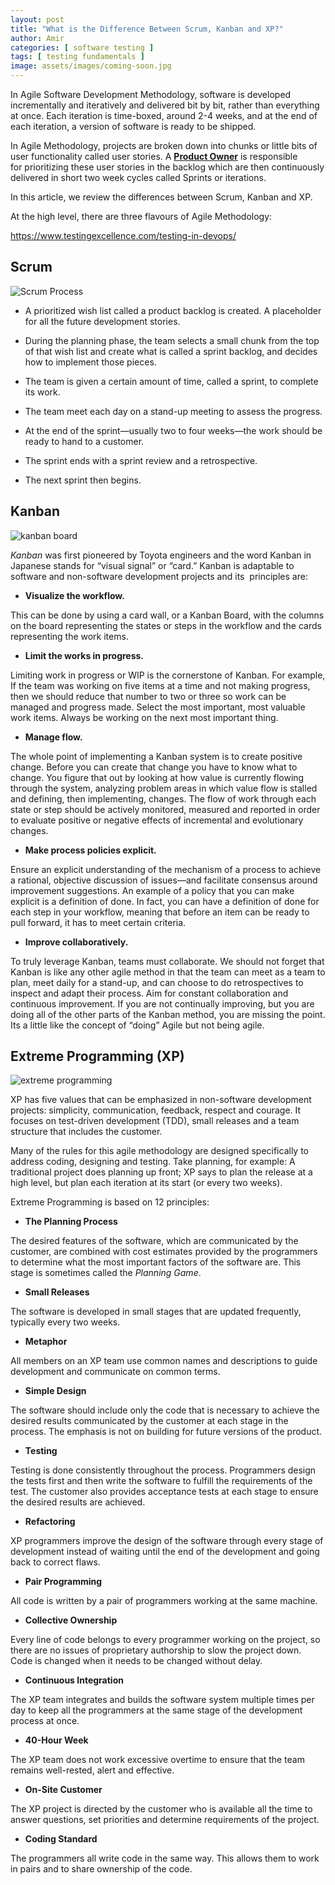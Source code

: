 ```yaml
---
layout: post
title: "What is the Difference Between Scrum, Kanban and XP?"
author: Amir
categories: [ software testing ]
tags: [ testing fundamentals ]
image: assets/images/coming-soon.jpg
---
```


In Agile Software Development Methodology, software is developed incrementally and iteratively and delivered bit by bit, rather than everything at once. Each iteration is time-boxed, around 2-4 weeks, and at the end of each iteration, a version of software is ready to be shipped.

In Agile Methodology, projects are broken down into chunks or little bits of user functionality called user stories. A **[Product Owner](http://www.testingexcellence.com/roles-responsibilities-product-owner-agile/)** is responsible for prioritizing these user stories in the backlog which are then continuously delivered in short two week cycles called Sprints or iterations.

In this article, we review the differences between Scrum, Kanban and XP.

At the high level, there are three flavours of Agile Methodology:

https://www.testingexcellence.com/testing-in-devops/

## Scrum

![Scrum Process](http://69.164.212.71/wp-content/uploads/2016/05/scrum-Process-300x160.png)

*   A prioritized wish list called a product backlog is created. A placeholder for all the future development stories.

*   During the planning phase, the team selects a small chunk from the top of that wish list and create what is called a sprint backlog, and decides how to implement those pieces.

*   The team is given a certain amount of time, called a sprint, to complete its work.

*   The team meet each day on a stand-up meeting to assess the progress.

*   At the end of the sprint—usually two to four weeks—the work should be ready to hand to a customer.

*   The sprint ends with a sprint review and a retrospective.

*   The next sprint then begins.

## Kanban

![kanban board](http://69.164.212.71/wp-content/uploads/2016/05/kanban-board-300x173.png)

_Kanban_ was first pioneered by Toyota engineers and the word Kanban in Japanese stands for “visual signal” or “card.” Kanban is adaptable to software and non-software development projects and its  principles are:

*   ****Visualize the workflow.****

This can be done by using a card wall, or a Kanban Board, with the columns on the board representing the states or steps in the workflow and the cards representing the work items.

*   ****Limit the works in progress.****

Limiting work in progress or WIP is the cornerstone of Kanban. For example, If the team was working on five items at a time and not making progress, then we should reduce that number to two or three so work can be managed and progress made. Select the most important, most valuable work items. Always be working on the next most important thing.

*   ****Manage flow.****

The whole point of implementing a Kanban system is to create positive change. Before you can create that change you have to know what to change. You figure that out by looking at how value is currently flowing through the system, analyzing problem areas in which value flow is stalled and defining, then implementing, changes. The flow of work through each state or step should be actively monitored, measured and reported in order to evaluate positive or negative effects of incremental and evolutionary changes.

*   ****Make process policies explicit.****

Ensure an explicit understanding of the mechanism of a process to achieve a rational, objective discussion of issues—and facilitate consensus around improvement suggestions. An example of a policy that you can make explicit is a definition of done. In fact, you can have a definition of done for each step in your workflow, meaning that before an item can be ready to pull forward, it has to meet certain criteria.

*   ****Improve collaboratively.****

To truly leverage Kanban, teams must collaborate. We should not forget that Kanban is like any other agile method in that the team can meet as a team to plan, meet daily for a stand-up, and can choose to do retrospectives to inspect and adapt their process. Aim for constant collaboration and continuous improvement. If you are not continually improving, but you are doing all of the other parts of the Kanban method, you are missing the point. Its a little like the concept of “doing” Agile but not being agile.

## Extreme Programming (XP)

![extreme programming](http://69.164.212.71/wp-content/uploads/2016/05/extreme-programming-300x300.jpg)

XP has five values that can be emphasized in non-software development projects: simplicity, communication, feedback, respect and courage. It focuses on test-driven development (TDD), small releases and a team structure that includes the customer.

Many of the rules for this agile methodology are designed specifically to address coding, designing and testing. Take planning, for example: A traditional project does planning up front; XP says to plan the release at a high level, but plan each iteration at its start (or every two weeks).

Extreme Programming is based on 12 principles:

*   **The Planning Process**

The desired features of the software, which are communicated by the customer, are combined with cost estimates provided by the programmers to determine what the most important factors of the software are. This stage is sometimes called the _Planning Game_.

*   **Small Releases**

The software is developed in small stages that are updated frequently, typically every two weeks.

*   **Metaphor**

All members on an XP team use common names and descriptions to guide development and communicate on common terms.

*   **Simple Design**

The software should include only the code that is necessary to achieve the desired results communicated by the customer at each stage in the process. The emphasis is not on building for future versions of the product.

*   **Testing**

Testing is done consistently throughout the process. Programmers design the tests first and then write the software to fulfill the requirements of the test. The customer also provides acceptance tests at each stage to ensure the desired results are achieved.

*   **Refactoring**

XP programmers improve the design of the software through every stage of development instead of waiting until the end of the development and going back to correct flaws.

*   **Pair Programming**

All code is written by a pair of programmers working at the same machine.

*   **Collective Ownership**

Every line of code belongs to every programmer working on the project, so there are no issues of proprietary authorship to slow the project down. Code is changed when it needs to be changed without delay.

*   **Continuous Integration**

The XP team integrates and builds the software system multiple times per day to keep all the programmers at the same stage of the development process at once.

*   **40-Hour Week**

The XP team does not work excessive overtime to ensure that the team remains well-rested, alert and effective.

*   **On-Site Customer**

The XP project is directed by the customer who is available all the time to answer questions, set priorities and determine requirements of the project.

*   **Coding Standard**

The programmers all write code in the same way. This allows them to work in pairs and to share ownership of the code.